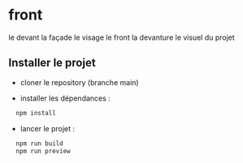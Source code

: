 # front
le devant la façade le visage le front la devanture le visuel du projet

## Installer le projet

- cloner le repository (branche main)

- installer les dépendances :
```bash
  npm install
```

- lancer le projet :
```bash
  npm run build
  npm run preview
```
